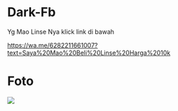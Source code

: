 # Dark-Fb
Yg Mao Linse Nya klick link di bawah 

https://wa.me/6282211661007?text=Saya%20Mao%20Beli%20Linse%20Harga%2010k

# Foto 
<img src="https://raw.githubusercontent.com/LOoLzeC/ASU/master/raw/2019_05_18_17_27_51.png"/>
<h1><a href


